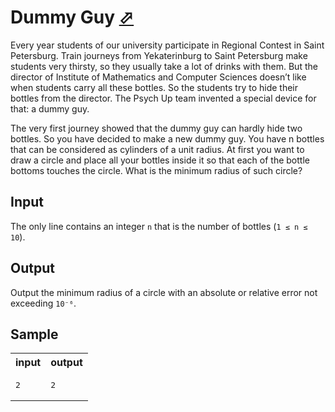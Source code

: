 # Dummy Guy [⬀](https://acm.timus.ru/problem.aspx?space=1&num=1984)

Every year students of our university participate in Regional Contest in Saint Petersburg. Train journeys from Yekaterinburg to Saint Petersburg make students very thirsty, so they usually take a lot of drinks with them. But the director of Institute of Mathematics and Computer Sciences doesn’t like when students carry all these bottles. So the students try to hide their bottles from the director. The Psych Up team invented a special device for that: a dummy guy.

The very first journey showed that the dummy guy can hardly hide two bottles. So you have decided to make a new dummy guy. You have n bottles that can be considered as cylinders of a unit radius. At first you want to draw a circle and place all your bottles inside it so that each of the bottle bottoms touches the circle. What is the minimum radius of such circle?

## Input

The only line contains an integer `n` that is the number of bottles (`1 ≤ n ≤ 10`).

## Output

Output the minimum radius of a circle with an absolute or relative error not exceeding `10⁻⁶`.

## Sample

<table>
<tr>
<th>input</th>
<th>output</th>
</tr>
<tr>
<td style="vertical-align: top">
<pre style="white-space:pre">
2
</pre>
</td>
<td style="vertical-align: top">
<pre style="white-space:pre">
2
</pre>
</td>
</tr>
</table>

